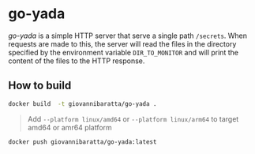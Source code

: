 # go-yada

<i>go-yada</i> is a simple HTTP server that serve a single path `/secrets`. When requests are made to this, the server will read the files in the directory specified by the environment variable `DIR_TO_MONITOR` and will print the content of the files to the HTTP response.

## How to build

```sh
docker build  -t giovannibaratta/go-yada .
```

> Add `--platform linux/amd64` or `--platform linux/arm64` to target amd64 or amr64 platform

```sh
docker push giovannibaratta/go-yada:latest
```